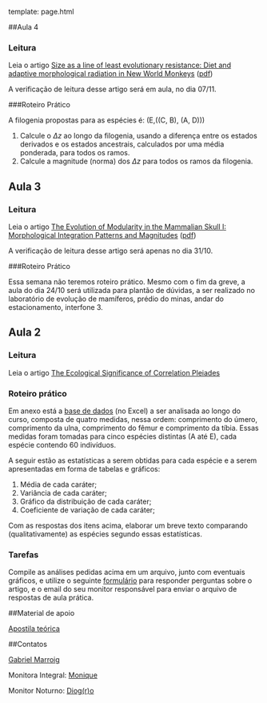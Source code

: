 template: page.html

##Aula 4

### Leitura

Leia o artigo [Size as a line of least evolutionary resistance:
Diet and adaptive morphological radiation in New World
Monkeys](http://onlinelibrary.wiley.com/doi/10.1111/j.0014-3820.2005.tb01049.x/abstract)
([pdf](/bio507/static/Marroig_Cheverud-2005.pdf))

A verificação de leitura desse artigo será em aula, no dia 07/11.

###Roteiro Prático

A filogenia propostas para as espécies é: (E,((C, B), (A, D)))

1. Calcule o $\Delta z$ ao longo da filogenia, usando a diferença entre
os estados derivados e os estados ancestrais, calculados por uma média
ponderada, para todos os ramos.
2. Calcule a magnitude (norma) dos $\Delta z$ para todos os ramos da filogenia.

## Aula 3

### Leitura

Leia o artigo [The Evolution of Modularity in the
Mammalian Skull I: Morphological Integration Patterns and
Magnitudes](http://link.springer.com/article/10.1007%2Fs11692-008-9038-3) ([pdf](/bio507/static/Porto-2009.pdf))

A verificação de leitura desse artigo será apenas no dia 31/10.

###Roteiro Prático

Essa semana não teremos roteiro prático. Mesmo com o fim da greve, a
aula do dia 24/10 será utilizada para plantão de dúvidas, a ser
realizado no laboratório de evolução de mamíferos, prédio do minas,
andar do estacionamento, interfone 3.

## Aula 2

### Leitura

Leia o artigo [The Ecological Significance of
Correlation Pleiades](http://www.jstor.org/stable/2405824)

### Roteiro prático

Em anexo está a [base de dados](/bio507/static/dados.csv) (no Excel)
a ser analisada ao longo do curso, composta de quatro medidas, nessa
ordem: comprimento do úmero, comprimento da ulna, comprimento do
fêmur e comprimento da tíbia. Essas medidas foram tomadas para cinco
espécies distintas (A até E), cada espécie contendo 60 indivíduos.

A seguir estão as estatísticas a serem obtidas para cada espécie e a
serem apresentadas em forma de tabelas e gráficos:

 1. Média de cada caráter;
 2. Variância de cada caráter;
 3. Gráfico da distribuição de cada caráter;
 4. Coeficiente de variação de cada caráter;

Com as respostas dos itens acima, elaborar um breve texto comparando
(qualitativamente) as espécies segundo essas estatísticas.

### Tarefas

Compile as análises pedidas acima em um arquivo, junto com eventuais
gráficos, e utilize o seguinte [formulário](https://docs.google.com/forms/d/1fVCLIK8DTiR5GswDtbHooH0h_5a5yxkoqwQVhhCAUgU/viewform) para
responder perguntas sobre o artigo, e o email do seu monitor responsável para enviar o arquivo de respostas de
aula prática.

##Material de apoio

[Apostila teórica](https://github.com/lem-usp/apostila-bio-evol/blob/master/apostila-Bio507.pdf?raw=true)

##Contatos

<A HREF="mailto:&#103;&#109;&#097;&#114;&#114;&#111;&#105;&#103;&#064;&#103;&#109;&#097;&#105;&#108;&#046;&#099;&#111;&#109;">Gabriel Marroig </A>

Monitora Integral: <A HREF="mailto:&#109;&#111;&#110;&#105;&#113;&#117;&#101;&#046;&#110;&#111;&#117;&#097;&#105;&#108;&#104;&#101;&#116;&#097;&#115;&#064;&#103;&#109;&#097;&#105;&#108;&#046;&#099;&#111;&#109;&#032;">Monique</A>

Monitor Noturno: <A HREF="mailto:&#100;&#105;&#111;&#103;&#114;&#111;&#064;&#103;&#109;&#097;&#105;&#108;&#046;&#099;&#111;&#109;">Diog(r)o </A>

